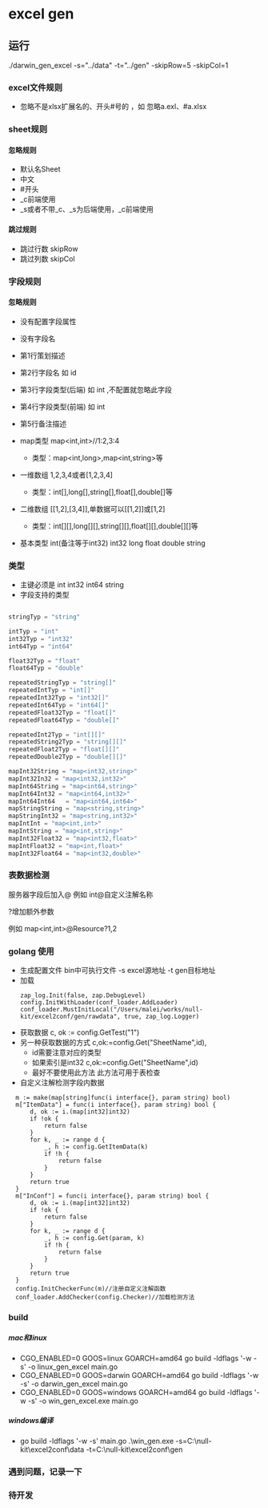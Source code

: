 # excel gen

## 运行
./darwin_gen_excel -s="../data" -t="../gen" -skipRow=5 -skipCol=1

### excel文件规则

* 忽略不是xlsx扩展名的、开头#号的 ，如 忽略a.exl、#a.xlsx

### sheet规则

#### 忽略规则

* 默认名Sheet
* 中文
* #开头
* _c前端使用
* _s或者不带_c、_s为后端使用，_c前端使用

#### 跳过规则
* 跳过行数 skipRow
* 跳过列数 skipCol

### 字段规则

#### 忽略规则

* 没有配置字段属性
* 没有字段名



* 第1行策划描述
* 第2行字段名 如 id
* 第3行字段类型(后端) 如 int ,不配置就忽略此字段
* 第4行字段类型(前端) 如 int
* 第5行备注描述
* map类型 map<int,int>//1:2,3:4
    * 类型：map<int,long>,map<int,string>等
* 一维数组 1,2,3,4或者[1,2,3,4]
    * 类型：int[],long[],string[],float[],double[]等
* 二维数组 [[1,2],[3,4]],单数据可以[[1,2]]或[1,2]
    * 类型：int[][],long[][],string[][],float[][],double[][]等
* 基本类型 int(备注等于int32) int32 long float double string

### 类型

* 主键必须是 int int32 int64 string
* 字段支持的类型

```go

stringTyp = "string"

intTyp = "int"
int32Typ = "int32"
int64Typ = "int64"

float32Typ = "float"
float64Typ = "double"

repeatedStringTyp = "string[]"
repeatedIntTyp = "int[]"
repeatedInt32Typ = "int32[]"
repeatedInt64Typ = "int64[]"
repeatedFloat32Typ = "float[]"
repeatedFloat64Typ = "double[]"

repeatedInt2Typ = "int[][]"
repeatedString2Typ = "string[][]"
repeatedFloat2Typ = "float[][]"
repeatedDouble2Typ = "double[][]"

mapInt32String = "map<int32,string>"
mapInt32In32 = "map<int32,int32>"
mapInt64String = "map<int64,string>"
mapInt64Int32 = "map<int64,int32>"
mapInt64Int64   = "map<int64,int64>"
mapStringString = "map<string,string>"
mapStringInt32 = "map<string,int32>"
mapIntInt = "map<int,int>"
mapIntString = "map<int,string>"
mapInt32Float32 = "map<int32,float>"
mapIntFloat32 = "map<int,float>"
mapInt32Float64 = "map<int32,double>"
```

### 表数据检测

服务器字段后加入@ 例如 int@自定义注解名称

?增加额外参数

例如 map<int,int>@Resource?1,2

### golang 使用

* 生成配置文件 bin中可执行文件 -s excel源地址 -t gen目标地址
* 加载
    ```
    zap_log.Init(false, zap.DebugLevel)
    config.InitWithLoader(conf_loader.AddLoader)
    conf_loader.MustInitLocal("/Users/malei/works/null-kit/excel2conf/gen/rawdata", true, zap_log.Logger)
   ```
* 获取数据 c, ok := config.GetTest("1")
* 另一种获取数据的方式 c,ok:=config.Get("SheetName",id),
    * id需要注意对应的类型
    * 如果索引是int32 c,ok:=config.Get("SheetName",id)
    * 最好不要使用此方法 此方法可用于表检查
* 自定义注解检测字段内数据

```
  m := make(map[string]func(i interface{}, param string) bool)
  m["ItemData"] = func(i interface{}, param string) bool {
      d, ok := i.(map[int32]int32)
      if !ok {
          return false
      }
      for k, _ := range d {
          _, h := config.GetItemData(k)
          if !h {
              return false
          }
      }
      return true
  }
  m["InConf"] = func(i interface{}, param string) bool {
      d, ok := i.(map[int32]int32)
      if !ok {
          return false
      }
      for k, _ := range d {
          _, h := config.Get(param, k)
          if !h {
              return false
          }
      }
      return true
  }
  config.InitCheckerFunc(m)//注册自定义注解函数
  conf_loader.AddChecker(config.Checker)//加载检测方法
  ```

### build

##### mac和linux

* CGO_ENABLED=0 GOOS=linux GOARCH=amd64 go build -ldflags '-w -s' -o linux_gen_excel main.go
* CGO_ENABLED=0 GOOS=darwin GOARCH=amd64 go build -ldflags '-w -s' -o darwin_gen_excel main.go
* CGO_ENABLED=0 GOOS=windows GOARCH=amd64 go build -ldflags '-w -s' -o win_gen_excel.exe main.go

##### windows编译

* go build -ldflags '-w -s' main.go .\win_gen.exe -s=C:\null-kit\excel2conf\data -t=C:\null-kit\excel2conf\gen

### 遇到问题，记录一下

### 待开发
